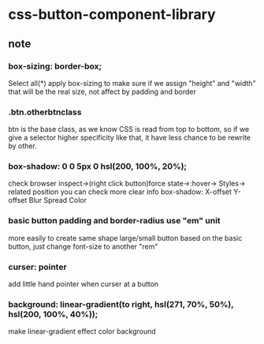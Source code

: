 # css-button-component-library

## note

### box-sizing: border-box;
Select all(*) apply box-sizing to make sure if we assign "height" and "width" that will be the real size, not affect by padding and border

### .btn.otherbtnclass
btn is the base class, as we know CSS is read from top to bottom, so if we give a selector higher specificity like that, it have less chance to be rewrite by other.

### box-shadow: 0 0 5px 0  hsl(200, 100%, 20%);
check browser inspect->(right click button)force state->:hover-> Styles-> related position you can check more clear info
box-shadow: X-offset Y-offset Blur Spread Color
### basic button padding and border-radius use "em" unit
more easily to create same shape large/small button based on the basic button, just change font-size to another "rem"

### curser: pointer
add little hand pointer when curser at a button

### background: linear-gradient(to right, hsl(271, 70%, 50%), hsl(200, 100%, 40%));
make linear-gradient effect color background